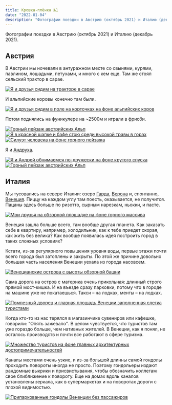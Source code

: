 ```yaml
---
title: Крошка-плёнка №1
date: "2022-01-04"
description: "Фотографии поездки в Австрию (октябрь 2021) и Италию (декабрь 2021)."
---
```


Фотографии поездки в Австрию (октябрь 2021) и Италию (декабрь 2021).

## Австрия
В Австрии мы ночевали в антуражном месте со свынями, курями, павлином, лошадьми, петухами, и много с кем еще. Там же стоял сельский трактор в сарае.

<a href="https://dl.dropboxusercontent.com/s/keuphsy0dft6e8n/village%20vibe%20compressed.jpeg?dl=0" target="_blank" rel="noreferrer">
    <img src="https://dl.dropboxusercontent.com/s/hjfuz4l2068gv58/village%20vibe%20preview.jpeg?dl=0" alt="Я и друзья сидим на тракторе в сарае" title="Я и друзья сидим на тракторе в сарае"/>
</a>

И альпийские коровы конечно там были.

<a href="https://dl.dropboxusercontent.com/s/l401qfidp96v2ii/cow%20compressed.jpeg?dl=0" target="_blank" rel="noreferrer">
    <img src="https://dl.dropboxusercontent.com/s/zml42hpv4021i5i/cow%20preview.jpeg?dl=0" alt="Я и друзья сидим в поле на корточках на фоне альпийских коров" title="Я и друзья сидим в поле на корточках на фоне альпийских коров"/>
</a>

Потом поднялись на фуникулере на ~2500м и играли в фрисби.

<a href="https://dl.dropboxusercontent.com/s/liyp6z0gxqpk7zp/mountains%20compressed.jpeg?dl=0" target="_blank" rel="noreferrer">
    <img src="https://dl.dropboxusercontent.com/s/4ivjp0a7urjwfwx/mountains%20preview.jpeg?dl=0" alt="Горный пейзаж австрийских Альп" title="Горный пейзаж австрийских Альп"/>
</a>

<a href="https://dl.dropboxusercontent.com/s/v7fb4tqdy31n065/ninja%20compressed.jpeg?dl=0" target="_blank" rel="noreferrer">
    <img src="https://dl.dropboxusercontent.com/s/khioyw0ogsipo2a/ninja%20preview.jpeg?dl=0" alt="Я в красной шапке и бафе стою среди высокой травы в горах" title="Я в красной шапке и бафе стою среди высокой травы в горах"/>
</a>

<a href="https://dl.dropboxusercontent.com/s/pd959pepwacrxur/posture%20compressed.jpeg?dl=0" target="_blank" rel="noreferrer">
    <img src="https://dl.dropboxusercontent.com/s/hn16w9mmhkgl26e/posture%20preview.jpeg?dl=0" alt="Силуэт человека на фоне горного пейзажа" title="Силуэт человека на фоне горного пейзажа"/>
</a>

Я и [Андруха](https://www.instagram.com/andrey_sitsko/).

<a href="https://dl.dropboxusercontent.com/s/mk9ny2xrf8ie5ab/andruha%20compressed.jpeg?dl=0" target="_blank" rel="noreferrer">
    <img src="https://dl.dropboxusercontent.com/s/z7t3vffqyukwr2n/andruha%20preview.jpeg?dl=0" alt="Я и Андрей обнимаемся по-дружески на фоне крутого спуска" title="Я и Андрей обнимаемся по-дружески на фоне крутого спуска"/>
</a>

<a href="https://dl.dropboxusercontent.com/s/wijnjd1j70w86hr/sun%20compressed.jpeg?dl=0" target="_blank" rel="noreferrer">
    <img src="https://dl.dropboxusercontent.com/s/e1kce1sbmx1scza/sun%20preview.jpeg?dl=0" alt="Горный пейзаж австрийских Альп" title="Горный пейзаж австрийских Альп"/>
</a>

## Италия
Мы тусовались на севере Италии: озеро [Гарда](https://goo.gl/maps/hjxXjPotAbXJyPoh8), [Верона](https://goo.gl/maps/p8AkPkf4PgyDXyXA7) и, спонтанно, [Венеция](https://goo.gl/maps/QD5m8KCzTafg53ru8). Пиццу на каждом углу там поесть, оказывается, не получится. Пацаны здесь больше по ризотто, сырным нарезкам, ньокки, и пасте.

<a href="https://dl.dropboxusercontent.com/s/w281j5fvolt9azz/garda%20compressed.jpeg?dl=0" target="_blank" rel="noreferrer">
    <img src="https://dl.dropboxusercontent.com/s/p22iz2jzzcw9rdp/garda%20preview.jpeg?dl=0" alt="Мои друзья на обзорной площадке на фоне горного массива" title="Мои друзья на обзорной площадке на фоне горного массива"/>
</a>

Венеция зашла больше всего, там вообще другая планета. Как заказать себе в квартиру, например, холодильник, как к тебе приедет скорая, как жить без велика? Как вообще появилась идея построить город в таких сложных условиях?

Кстати, из-за регулярного повышения уровня воды, первые этажи почти всего города был затоплены и закрыты. По этой же причине довольно большая часть населения Венеции уехала из города насовсем.

<a href="https://dl.dropboxusercontent.com/s/oiu4uazsophx8yl/venice%203%20compressed.jpeg?dl=0" target="_blank" rel="noreferrer">
    <img src="https://dl.dropboxusercontent.com/s/4hw3jef823kgdqm/venice%203%20preview.jpeg?dl=0" alt="Венецианские острова с высоты обзорной башни" title="Венецианские острова с высоты обзорной башни"/>
</a>

Сама дорога на остров с материка очень прикольная: длинный строго прямой мост-кишка. И на въезде сразу парковки, потому что в городе на машине уже не покатаешься. Такси – на лодках, менты – на лодках.

<a href="https://dl.dropboxusercontent.com/s/n1jiljld15r9x52/venice%201%20compressed.jpeg?dl=0" target="_blank" rel="noreferrer">
    <img src="https://dl.dropboxusercontent.com/s/w5aj9ml60va5uzu/venice%201%20preview.jpeg?dl=0" alt="Помпезный дворец и главная площадь Венеции заполненная слегка туристами" title="Помпезный дворец и главная площадь Венеции заполненная слегка туристами"/>
</a>

Когда кто-то из нас терялся в магазинчике сувениров или кафешке, говорили: <q>Опять зажевало</q>. В целом чувствуется, что туристов там уже гораздо больше, чем нативных жителей. В Венеции, как я понял, не осталось производств и почти все работают в сфере туризма.

<a href="https://dl.dropboxusercontent.com/s/xoorhtpmjtanh2y/venice%202%20compressed.jpeg?dl=0" target="_blank" rel="noreferrer">
    <img src="https://dl.dropboxusercontent.com/s/v05st3giwbv21g0/venice%202%20preview.jpeg?dl=0" alt="Множество туристов на фоне главных архитектурных достопримечательностей" title="Множество туристов на фоне главных архитектурных достопримечательностей"/>
</a>

Каналы местами очень узкие, и из-за большой длинны самой гондолы проходить повороты иногда не просто. Поэтому гондольеры издают рандомные выкрики и присвистывания, чтобы обозначить коллегам свое блиближение к повороту. Еще на домах вдоль каналов установлены зеркала, как в супермаркетах и на поворотах дороги с плохой видимостью.

<a href="https://dl.dropboxusercontent.com/s/7upwqkskn1bse9f/venice%204%20compressed.jpeg?dl=0" target="_blank" rel="noreferrer">
    <img src="https://dl.dropboxusercontent.com/s/ls7xnbq0gw0rko5/venice%204%20preview.jpeg?dl=0" alt="Припаркованные гондолы Вененции без пассажиров" title="Припаркованные гондолы Вененции без пассажиров"/>
</a>